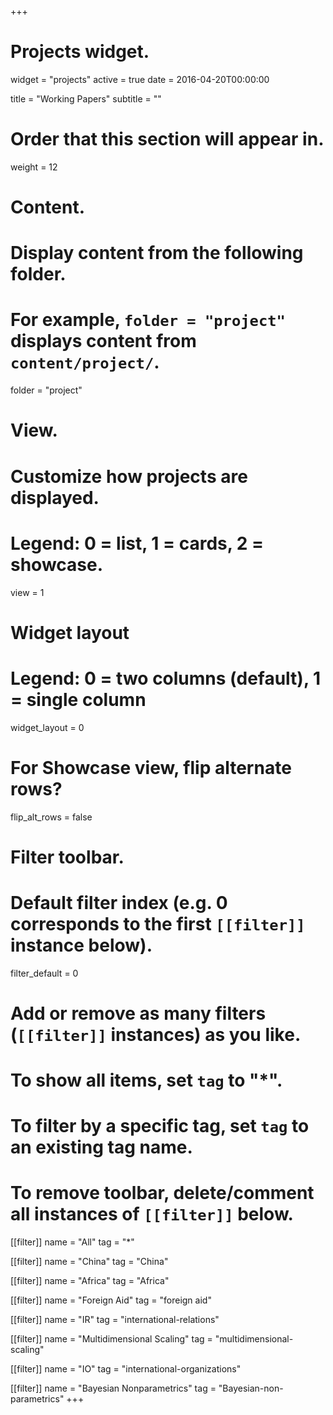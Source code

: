 +++
# Projects widget.
widget = "projects"
active = true
date = 2016-04-20T00:00:00

title = "Working Papers"
subtitle = ""

# Order that this section will appear in.
weight = 12

# Content.
# Display content from the following folder.
# For example, `folder = "project"` displays content from `content/project/`.
folder = "project"

# View.
# Customize how projects are displayed.
# Legend: 0 = list, 1 = cards, 2 = showcase.
view = 1

# Widget layout
# Legend: 0 = two columns (default), 1 = single column
widget_layout = 0

# For Showcase view, flip alternate rows?
flip_alt_rows = false

# Filter toolbar.

# Default filter index (e.g. 0 corresponds to the first `[[filter]]` instance below).
filter_default = 0

# Add or remove as many filters (`[[filter]]` instances) as you like.
# To show all items, set `tag` to "*".
# To filter by a specific tag, set `tag` to an existing tag name.
# To remove toolbar, delete/comment all instances of `[[filter]]` below.
[[filter]]
  name = "All"
  tag = "*"

[[filter]]
  name = "China"
  tag = "China"
  
[[filter]]
  name = "Africa"
  tag = "Africa"

[[filter]]
  name = "Foreign Aid"
  tag = "foreign aid"
  
[[filter]]
  name = "IR"
  tag = "international-relations"

[[filter]]
  name = "Multidimensional Scaling"
  tag = "multidimensional-scaling"


[[filter]]
  name = "IO"
  tag = "international-organizations"
  

[[filter]]
  name = "Bayesian Nonparametrics"
  tag = "Bayesian-non-parametrics"
+++

